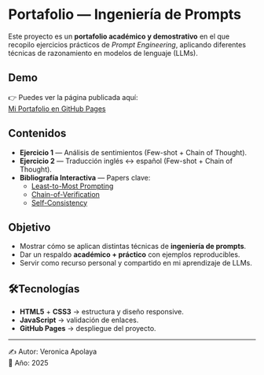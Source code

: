 # Portafolio — Ingeniería de Prompts

Este proyecto es un **portafolio académico y demostrativo** en el que recopilo ejercicios prácticos de *Prompt Engineering*, aplicando diferentes técnicas de razonamiento en modelos de lenguaje (LLMs).  

## Demo
👉 Puedes ver la página publicada aquí:  
[Mi Portafolio en GitHub Pages](https://TU_USUARIO.github.io/portafolio-prompts/)

## Contenidos

- **Ejercicio 1** — Análisis de sentimientos (Few-shot + Chain of Thought).  
- **Ejercicio 2** — Traducción inglés ↔ español (Few-shot + Chain of Thought).  
- **Bibliografía Interactiva** — Papers clave:
  - [Least-to-Most Prompting](https://arxiv.org/abs/2205.10625)  
  - [Chain-of-Verification](https://arxiv.org/abs/2309.11495)  
  - [Self-Consistency](https://arxiv.org/abs/2203.11171)  

## Objetivo

- Mostrar cómo se aplican distintas técnicas de **ingeniería de prompts**.  
- Dar un respaldo **académico + práctico** con ejemplos reproducibles.  
- Servir como recurso personal y compartido en mi aprendizaje de LLMs.  

## 🛠Tecnologías

- **HTML5** + **CSS3** → estructura y diseño responsive.  
- **JavaScript** → validación de enlaces.  
- **GitHub Pages** → despliegue del proyecto.  

---

✍️ Autor: Veronica Apolaya  
📅 Año: 2025  
